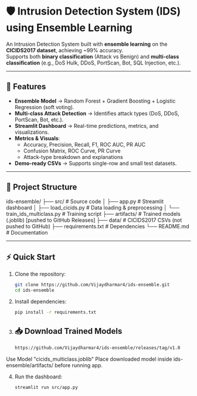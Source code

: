 # 🛡️ Intrusion Detection System (IDS) using Ensemble Learning

An Intrusion Detection System built with **ensemble learning** on the **CICIDS2017 dataset**, achieving ~99% accuracy.  
Supports both **binary classification** (Attack vs Benign) and **multi-class classification** (e.g., DoS Hulk, DDoS, PortScan, Bot, SQL Injection, etc.).

---

## 🚀 Features
- **Ensemble Model** → Random Forest + Gradient Boosting + Logistic Regression (soft voting).
- **Multi-class Attack Detection** → Identifies attack types (DoS, DDoS, PortScan, Bot, etc.).
- **Streamlit Dashboard** → Real-time predictions, metrics, and visualizations.
- **Metrics & Visuals**:
  - Accuracy, Precision, Recall, F1, ROC AUC, PR AUC
  - Confusion Matrix, ROC Curve, PR Curve
  - Attack-type breakdown and explanations
- **Demo-ready CSVs** → Supports single-row and small test datasets.

---

## 📂 Project Structure

ids-ensemble/
├── src/                   # Source code
│   ├── app.py             # Streamlit dashboard
│   ├── load_cicids.py     # Data loading & preprocessing
│   └── train_ids_multiclass.py   # Training script
├── artifacts/             # Trained models (.joblib) [pushed to GitHub Releases]
├── data/                  # CICIDS2017 CSVs (not pushed to GitHub)
├── requirements.txt       # Dependencies
└── README.md              # Documentation


---

## ⚡ Quick Start

1. Clone the repository:
   ```bash
   git clone https://github.com/Vijaydharmar4/ids-ensemble.git
   cd ids-ensemble

2. Install dependencies:
   ```bash
   pip install -r requirements.txt

3. ## 📥 Download Trained Models
   ```bash
   https://github.com/Vijaydharmar4/ids-ensemble/releases/tag/v1.0
Use Model "cicids_multiclass.joblib"
Place downloaded model inside ids-ensemble/artifacts/ before running app.

4. Run the dashboard:
   ```bash
   streamlit run src/app.py

